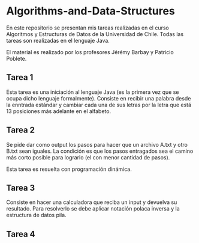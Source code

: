 # Algorithms-and-Data-Structures

En este repositorio se presentan mis tareas realizadas en el curso Algoritmos y Estructuras de Datos de la Universidad de Chile. Todas las tareas son realizadas en el lenguaje Java. 

El material es realizado por los profesores Jérémy Barbay y Patricio Poblete.

## Tarea 1
 
 Esta tarea es una iniciación al lenguaje Java (es la primera vez que se ocupa dicho lenguaje formalmente). Consiste en recibir una palabra desde la enntrada estándar y cambiar cada una de sus letras por la letra que está 13 posiciones más adelante en el alfabeto.
 
 ## Tarea 2
 
 Se pide dar como output los pasos para hacer que un archivo A.txt y otro B.txt sean iguales. La condición es que los pasos entragados sea el camino más corto posible para lograrlo (el con menor cantidad de pasos). 
 
 Esta tarea es resuelta con programación dinámica.
 
 ## Tarea 3
 
 Consiste en hacer una calculadora que reciba un input y devuelva su resultado. Para resolverlo se debe aplicar notación polaca inversa y la estructura de datos pila.
 
 ## Tarea 4
 
 
